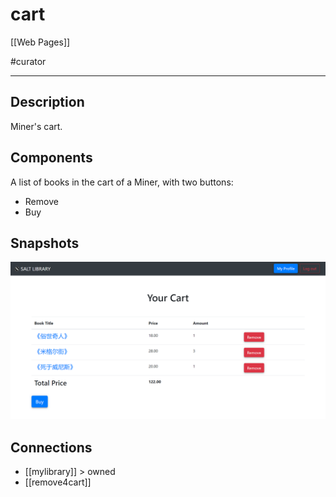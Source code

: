 # cart

[[Web Pages]]

#curator

---

## Description

Miner's cart.

## Components

A list of books in the cart of a Miner, with two buttons:

* Remove
* Buy

## Snapshots

![](img/cart.png)

## Connections

* [[mylibrary]] > owned
* [[remove4cart]]